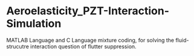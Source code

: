 # Aeroelasticity_PZT-Interaction-Simulation
MATLAB Language and C Language mixture coding, for solving the fluid-strucutre interaction question of flutter suppression.
